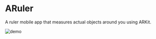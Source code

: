 # ARuler
A ruler mobile app that measures actual objects around you using ARKit.

![demo](demo.gif)

